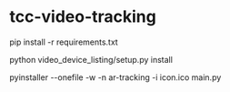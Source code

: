 # tcc-video-tracking

pip install -r requirements.txt

python video_device_listing/setup.py install

pyinstaller --onefile -w -n ar-tracking -i icon.ico main.py